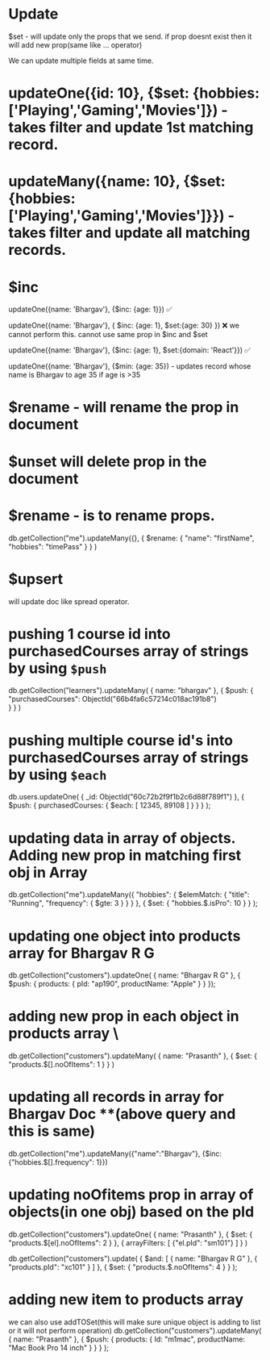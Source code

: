 # Update 
$set - will update only the props that we send. if prop doesnt exist then it will add new prop(same like ... operator)

We can update multiple fields at same time. 

# updateOne({id: 10}, {$set: {hobbies: ['Playing','Gaming','Movies']}) - takes filter and update 1st matching record.

# updateMany({name: 10}, {$set: {hobbies: ['Playing','Gaming','Movies']}}) - takes filter and update all matching records. 

# $inc 
updateOne({name: 'Bhargav'}, {$inc: {age: 1}}) ✅

updateOne({name: 'Bhargav'}, {
    $inc: {age: 1}, 
    $set:{age: 30}
    }) ❌ we cannot perform this. cannot use same prop in $inc and $set 

updateOne({name: 'Bhargav'}, {$inc: {age: 1}, $set:{domain: 'React'}}) ✅ 


updateOne({name: 'Bhargav'}, {$min: {age: 35}) - updates record whose name is Bhargav to age 35 if age is >35

# $rename - will rename the prop in document


# $unset will delete prop in the document 

# $rename - is to rename props. 
db.getCollection("me").updateMany({}, {
    $rename: {
        "name": "firstName",
        "hobbies": "timePass"
    }
}
)

# $upsert
will update doc like spread operator. 

# pushing 1 course id into purchasedCourses array of strings by using `$push`
db.getCollection("learners").updateMany(
    {
        name: "bhargav"
    },
    {
        $push: {
          "purchasedCourses": ObjectId("66b4fa6c57214c018ac191b8")  
        }
    }
)
# pushing multiple  course id's into purchasedCourses array of strings by using `$each`
db.users.updateOne(
  { _id: ObjectId("60c72b2f9f1b2c6d88f789f1") },
  {
    $push: {
      purchasedCourses: {
        $each: [
          12345,
          89108
        ]
      }
    }
  }
);
# updating data in array of objects. Adding new prop in matching first obj in Array
db.getCollection("me").updateMany({
    "hobbies": {
        $elemMatch: {
            "title": "Running",
            "frequency": { $gte: 3 }
        }
    }
},
    {
        $set: {
            "hobbies.$.isPro": 10
        }
    }
);


# updating one object into products array for Bhargav R G
db.getCollection("customers").updateOne(
    { name: "Bhargav R G" },
    {
        $push: {
            products: {
                pId: "ap190",
                productName: "Apple"
            }
        }
    });

# adding new prop in each object in products array \
db.getCollection("customers").updateMany(
    {
        name: "Prasanth"
    },
    {
        $set: {
            "products.$[].noOfItems": 1
        }
    }
)
# updating all records in array for Bhargav Doc **(above query and this is same)
db.getCollection("me").updateMany({"name":"Bhargav"}, {$inc: {"hobbies.$[].frequency": 1}})

# updating noOfitems prop in array of objects(in one obj) based on the pId
db.getCollection("customers").updateOne(
    {
        name: "Prasanth"
    },
    {
        $set: {
            "products.$[el].noOfItems": 2
        }
    },
    {
        arrayFilters: [
            {"el.pId": "sm101"}
        ]
    }
)







 
  
  db.getCollection("customers").update(
  {
    $and: [
      { name: "Bhargav R G" },
      { "products.pId": "xc101" }
    ]
  },
  {
    $set: {
      "products.$.noOfItems": 4
    }
  }
);


# adding new item to products array 
we can also use addTOSet(this will make sure unique object is adding to list or it will not perform operation)
db.getCollection("customers").updateMany(
    {
        name: "Prasanth"
    },
    {
        $push: {
            products: {
                Id: "m1mac",
                productName: "Mac Book Pro 14 inch"
            }
        }
    }
);